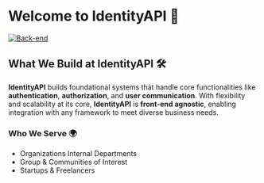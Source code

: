 # Welcome to IdentityAPI 🌟

[![Back-end](https://skillicons.dev/icons?i=python,django,postgres,redis,postman)](https://skillicons.dev)

## What We Build at IdentityAPI 🛠️

**IdentityAPI** builds foundational systems that handle core functionalities like **authentication**, **authorization**, and **user communication**. With flexibility and scalability at its core, **IdentityAPI** is **front-end agnostic**, enabling integration with any framework to meet diverse business needs.  

### Who We Serve 🌍

- Organizations Internal Departments
- Group & Communities of Interest
- Startups & Freelancers

